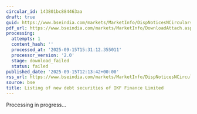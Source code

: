 ```yaml
---
circular_id: 143801bc884463aa
draft: true
guid: https://www.bseindia.com/markets/MarketInfo/DispNoticesNCirculars.aspx?Noticeid={5861C676-364C-422F-AC49-412266981303}&noticeno=20250915-32&dt=09/15/2025&icount=32&totcount=66&flag=0
pdf_url: https://www.bseindia.com/markets/MarketInfo/DownloadAttach.aspx?id=20250915-32&attachedId=
processing:
  attempts: 1
  content_hash: ''
  processed_at: '2025-09-15T15:31:12.355011'
  processor_version: '2.0'
  stage: download_failed
  status: failed
published_date: '2025-09-15T12:13:42+00:00'
rss_url: https://www.bseindia.com/markets/MarketInfo/DispNoticesNCirculars.aspx?Noticeid={5861C676-364C-422F-AC49-412266981303}&noticeno=20250915-32&dt=09/15/2025&icount=32&totcount=66&flag=0
source: bse
title: Listing of new debt securities of IKF Finance Limited
---
```


Processing in progress...